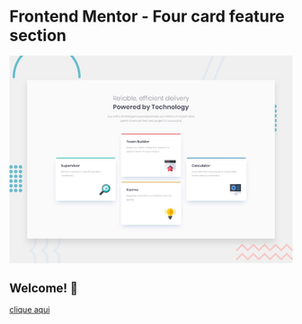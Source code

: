 # Frontend Mentor - Four card feature section

![Design preview for the Four card feature section coding challenge](./design/desktop-preview.jpg)

## Welcome! 👋

[clique aqui](https://megelado.github.io/four-card-feature-section-master/)
